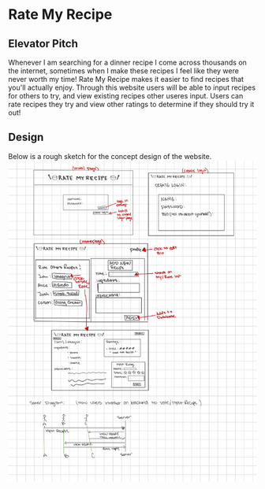 # Rate My Recipe
## Elevator Pitch
Whenever I am searching for a dinner recipe I come across thousands on the internet, sometimes when I make these recipes I feel like they were never worth my time! Rate My Recipe makes it easier to find recipes that you'll actually enjoy. Through this website users will be able to input recipes for others to try, and view existing recipes other useres input. Users can rate recipes they try and view other ratings to determine if they should try it out!

## Design
Below is a rough sketch for the concept design of the website.
![](rate_my_recipe_design-2.jpg)

